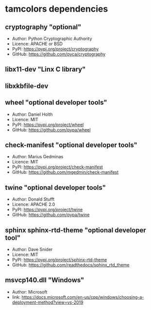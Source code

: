 # tamcolors dependencies

## cryptography "optional"
* Author: Python Cryptographic Authority
* Licence: APACHE or BSD
* PyPI: https://pypi.org/project/cryptography
* GitHub: https://github.com/pyca/cryptography

## libx11-dev "Linx C library"

## libxkbfile-dev

## wheel "optional developer tools"
* Author: Daniel Holth
* Licence: MIT
* PyPI: https://pypi.org/project/wheel
* GitHub: https://github.com/pypa/wheel

## check-manifest "optional developer tools"
* Author: Marius Gedminas
* Licence: MIT
* PyPI: https://pypi.org/project/check-manifest
* GitHub: https://github.com/mgedmin/check-manifest

## twine "optional developer tools"
* Author: Donald Stufft
* Licence: APACHE 2.0
* PyPI: https://pypi.org/project/twine
* GitHub: https://github.com/pypa/twine

## sphinx sphinx-rtd-theme "optional developer tool"
* Author: Dave Snider
* Licence: MIT
* PyPI: https://pypi.org/project/sphinx-rtd-theme
* GitHub: https://github.com/readthedocs/sphinx_rtd_theme

## msvcp140.dll "Windows"
* Author: Microsoft
* link: https://docs.microsoft.com/en-us/cpp/windows/choosing-a-deployment-method?view=vs-2019
